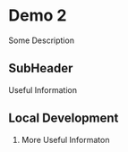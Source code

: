 # Demo 2

Some Description

## SubHeader

Useful Information

## Local Development

1. More Useful Informaton
